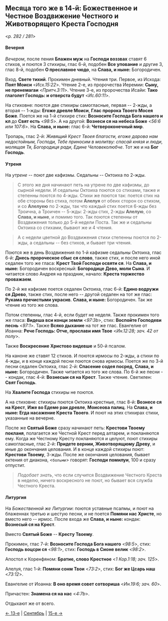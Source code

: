 
## Месяца того же в 14-й: Божественное и Честное Воздвижение Честного и Животворящего Креста Господня

<*p. 282 / 281*>

#### Вечерня

*Вечером*, после пения **Блажен муж** на **Господи воззвах** ставят 6 стихов, и поются 3 стихиры, 
глас 6-й, подобен **Все упование** и другие 3, глас 8-й, подобен **О преславное чюдо**, 
на **Слава, и ныне:** Богородичен. 

Вход. **Свете тихий**. Прокимен дневный. Чтения три. 
Первое, из Исхода: **Поят Моиси** <*Исх.15:22*>. 
Чтение 2-е, из пророчества Иеремии: **Сыну, не пренемагаи** <*Притч.3:11*>. 
Чтение 3-е, из пророчества Исайи: **Тако глаголет Господь: и отверста будут** <*Ис.60:11*>. 

На стиховне: поются две стихиры самогласные, первая -- 2-жды, а вторая -- 1-жды: 
**Егоже древле Моиси**, **Глас пророка Твоего Мосея Боже**. 
Поется же на 1-й стихире стих: **Возносите Господа Бога нашего и кл** до **Свят есть** <*98:5*>. 
А на другой: **Вознеси ся на небеса Боже** <*56:6 или 107:6*>. 
На **Слава, и ныне:** глас 6-й: **Четвероконечный мир**.

Тропарь, глас 2-й: *Живящий Крест Твоея благости, егоже дарова нам недостойным, Господи, 
Тебе приносим в молитву: спасай князя и люди, молящая Тя, Богородиця ради, Едине Человеколюбче*. 
Тот же и на **Бог Господь**. 

#### Утреня

На *утрене* -- поют две кафизмы. Седальны -- Октоиха по 2-жды. 

> С этого же дня начинают петь на утрене по две кафизмы, до сырной недели. 
> И седальны Октоиха поются со стихами, также и степенны поются по 4-жды. Стихи же поются так: 
> поется стих на обе стороны без стиха, потом **Алелуя** от обеих сторон со стихом, и со **Алелуею** 
> по 2-жды, так что каждый стих поется 6-жды без Троична, а Троичен -- 5-жды: 2-жды стих, 
> 2-жды **Алелую**, со **Слава, и ныне**, и помимо того. Так поются степенны от Воздвижения только 
> до 5-й недели Поста. Так же и седальны Октоиха со стихами, бывают же и 4 чтения. 

> А с недели цветной до Воздвижения стихи степенны поются по 2-жды, а седальны -- без стихов, 
> и бывает три чтения.

Поются же в день Воздвижения по 1-й кафизме седальны Октоиха, глас 6-й: **Днесь пророческое сбыс ся слово**, 
также стих, и после него иной седален того же гласа: **Крест Твой Господи освяти ся**. 
На **Слава, и ныне:** Богородичен воскресный: **Богородице Дево, моли Сына**. 
И читается слово Андрея на праздник, начало: **Креста торжество проважаем**. 

По 2-й же кафизме поется седален Октоиха, глас 6-й: **Едино водружи ся Древо**, также стих, после него -- 
другой седален на тот же глас: **Рукама пречистыми украсив**. **Слава, и ныне:** Богородичен. 
Так же чтение из того же слова. 

Потом степенны, глас 4-й, если будет не неделя. Также прокимен того же гласа: 
**Видеша вси конци земли** <*97:3b*>, стих: **Воспойте Господеви песнь** <*97:1*>. 
Также **Всяко дыхание** на тот же глас. 
Евангелие от Иоанна: **Рече Господь: Отче, прослави имя Твое** <*Ин.12:28; зач. 42 от полу*>. 

Также **Воскресение Христово видевше** и 50-й псалом.     

На каноне же ставят 12 стихов. И поются ирмосы по 2-жды, а стихи по 4-жды, и в конце каждой песни поются 
снова ирмосы. 
Поется же по 3-й песни седален Октоиха, глас 2-й: **Спасение содея посред**, **Слава, и ныне:** Богородичен. 
Также читается из того же слова. 
По 6-й же песни -- кондак, глас 4-й: **Вознесыи ся на Крест**. Также чтение. 
Светилен: **Свят Господь**. 

На **Хвалите Господа** стихиры не поются.
 
А на стиховне: стихиры поются Октоиха крестные, глас 8-й: **Вознесе ся на Крест**, 
**Иже во Едеме раи древле**, **Моисеова палиц**. 
На **Слава, и ныне: Егда насажение Креста Твоего**. 
И поют на этих стихирах стихи, указанные на вечерне.  

После же **Святый Боже** сразу начинают петь: **Крестови Твоему покланя**, полагается же Честной Крест 
перед алтарем, и покланяются ему. Когда же Честному Кресту покланяются и целуют, поют стихиры самогласные, 
глас 2-й: **Придете вернии, Животворящюму Древу**, и иные до окончания целования. 
И в конце каждой стихиры поют: **Крестови Твоему**, 3-жды. 
После же окончания целования, бывает ектения от диакона, <`больми`> говорят: **Господи помилуи**, 100 
и сразу отпустит. 

> *Подобает знать*, что если случится Воздвижение Честного Креста в неделю, ничего воскресного не поют, 
> но бывает вся служба Честного Креста. 

#### Литургия

На *Божественной же Литургии*: поются уставные псалмы, и поют на блаженнах третью и шестую песни, 
и не поется **Помяни нас Христе**, но вместо него -- ирмос. 
После входа же **Слава, и ныне:** кондак: **Вознесый ся на Крест**. 

Вместо **Святый Боже** -- **Кресту Твоему**. 

Прокимен, глас 7-й: **Возносите Господа Бога нашего** <*98:5*>, стих: **Господь воцсри ся** <*98:1*>, 
стих: **Господь в Сионе велик** <*98:2*>. 

Апостол к Коренфяном: **Братие, слово Крестное** <*1 Кор.1:18; зач. 125*>. 

Алелуя, глас 1-й: **Помяни сонм Твои** <*73:2*>, стих: **Бог же Цсарь наш** <*73:12*>. 

Евангелие от Иоанна: **В оно время совет сотвориша** <*Ин.19:6; зач. 60*>. 

Причастен: **Знамена ся на нас** <*4:7b*>.

Отдыхают же от всего. 

[← 13-е](09_13_AST.ru.md) | [Сентябрь](README.md#14-й) | [15-е →](09_15_AST.ru.md)
